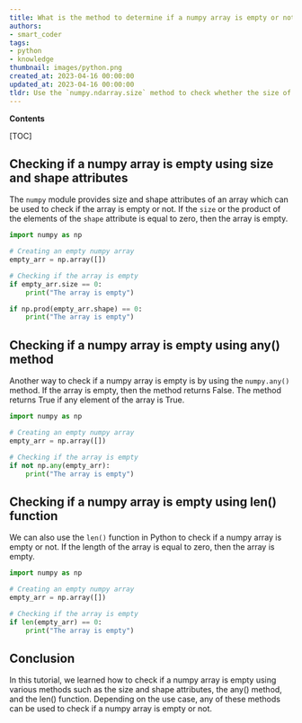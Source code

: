 ```yaml
---
title: What is the method to determine if a numpy array is empty or not?
authors:
- smart_coder
tags:
- python
- knowledge
thumbnail: images/python.png
created_at: 2023-04-16 00:00:00
updated_at: 2023-04-16 00:00:00
tldr: Use the `numpy.ndarray.size` method to check whether the size of the array is zero or not.
---
```


**Contents**

[TOC]

## Checking if a numpy array is empty using size and shape attributes

The `numpy` module provides size and shape attributes of an array which can be used to check if the array is empty or not. If the `size` or the product of the elements of the `shape` attribute is equal to zero, then the array is empty. 

```python
import numpy as np

# Creating an empty numpy array
empty_arr = np.array([])

# Checking if the array is empty
if empty_arr.size == 0:
    print("The array is empty")

if np.prod(empty_arr.shape) == 0:
    print("The array is empty")
```

## Checking if a numpy array is empty using any() method

Another way to check if a numpy array is empty is by using the `numpy.any()` method. If the array is empty, then the method returns False. The method returns True if any element of the array is True.

```python
import numpy as np

# Creating an empty numpy array
empty_arr = np.array([])

# Checking if the array is empty
if not np.any(empty_arr):
    print("The array is empty")
```

## Checking if a numpy array is empty using len() function

We can also use the `len()` function in Python to check if a numpy array is empty or not. If the length of the array is equal to zero, then the array is empty.

```python
import numpy as np

# Creating an empty numpy array
empty_arr = np.array([])

# Checking if the array is empty
if len(empty_arr) == 0:
    print("The array is empty")
```

## Conclusion

In this tutorial, we learned how to check if a numpy array is empty using various methods such as the size and shape attributes, the any() method, and the len() function. Depending on the use case, any of these methods can be used to check if a numpy array is empty or not.
